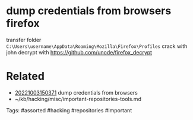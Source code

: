# dump credentials from browsers firefox
transfer folder ` C:\Users\username\AppData\Roaming\Mozilla\Firefox\Profiles `
crack with john
decrypt with https://github.com/unode/firefox_decrypt

# Related
- [20221003150371](/zet/20221003150371/README.md) dump credentials from browsers
- ~/kb/hacking/misc/important-repositories-tools.md

Tags:
    #assorted #hacking #repositories #important
